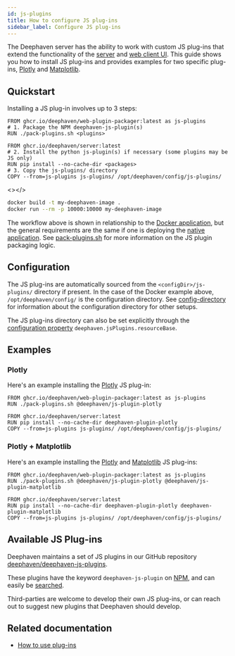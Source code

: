 ```yaml
---
id: js-plugins
title: How to configure JS plug-ins
sidebar_label: Configure JS plug-ins
---
```


The Deephaven server has the ability to work with custom JS plug-ins that extend the functionality of the [server](https://github.com/deephaven/deephaven-core) and [web client UI](https://github.com/deephaven/web-client-ui). This guide shows you how to install JS plug-ins and provides examples for two specific plug-ins, [Plotly](https://plotly.com/) and [Matplotlib](https://matplotlib.org/).

## Quickstart

Installing a JS plug-in involves up to 3 steps:

```docker title="Dockerfile"
FROM ghcr.io/deephaven/web-plugin-packager:latest as js-plugins
# 1. Package the NPM deephaven-js-plugin(s)
RUN ./pack-plugins.sh <plugins>

FROM ghcr.io/deephaven/server:latest
# 2. Install the python js-plugin(s) if necessary (some plugins may be JS only)
RUN pip install --no-cache-dir <packages>
# 3. Copy the js-plugins/ directory
COPY --from=js-plugins js-plugins/ /opt/deephaven/config/js-plugins/
```

<></>

```bash
docker build -t my-deephaven-image .
docker run --rm -p 10000:10000 my-deephaven-image
```

The workflow above is shown in relationship to the [Docker application](./docker-application.md), but the general requirements are the same if one is deploying the [native application](./native-application.md). See [pack-plugins.sh](https://github.com/deephaven/deephaven-core/blob/main/docker/web-plugin-packager/src/main/docker/files/pack-plugins.sh) for more information on the JS plugin packaging logic.

## Configuration

The JS plug-ins are automatically sourced from the `<configDir>/js-plugins/` directory if present. In the case of the Docker example above, `/opt/deephaven/config/` is the configuration directory. See [config-directory](./native-application.md#config-directory) for information about the configuration directory for other setups.

The JS plug-ins directory can also be set explicitly through the [configuration property](./config-file.md) `deephaven.jsPlugins.resourceBase`.

## Examples

### Plotly

Here's an example installing the [Plotly](https://plotly.com/) JS plug-in:

```docker title="Dockerfile"
FROM ghcr.io/deephaven/web-plugin-packager:latest as js-plugins
RUN ./pack-plugins.sh @deephaven/js-plugin-plotly

FROM ghcr.io/deephaven/server:latest
RUN pip install --no-cache-dir deephaven-plugin-plotly
COPY --from=js-plugins js-plugins/ /opt/deephaven/config/js-plugins/
```

### Plotly + Matplotlib

Here's an example installing the [Plotly](https://plotly.com/) and [Matplotlib](https://matplotlib.org/) JS plug-ins:

```docker title="Dockerfile"
FROM ghcr.io/deephaven/web-plugin-packager:latest as js-plugins
RUN ./pack-plugins.sh @deephaven/js-plugin-plotly @deephaven/js-plugin-matplotlib

FROM ghcr.io/deephaven/server:latest
RUN pip install --no-cache-dir deephaven-plugin-plotly deephaven-plugin-matplotlib
COPY --from=js-plugins js-plugins/ /opt/deephaven/config/js-plugins/
```

## Available JS Plug-ins

Deephaven maintains a set of JS plugins in our GitHub repository [deephaven/deephaven-js-plugins](https://github.com/deephaven/deephaven-js-plugins).

These plugins have the keyword `deephaven-js-plugin` on [NPM](https://www.npmjs.com/), and can easily be [searched](https://www.npmjs.com/search?q=keywords%3Adeephaven-js-plugin).

Third-parties are welcome to develop their own JS plug-ins, or can reach out to suggest new plugins that Deephaven should develop.

## Related documentation

- [How to use plug-ins](../use-plugins.md)
